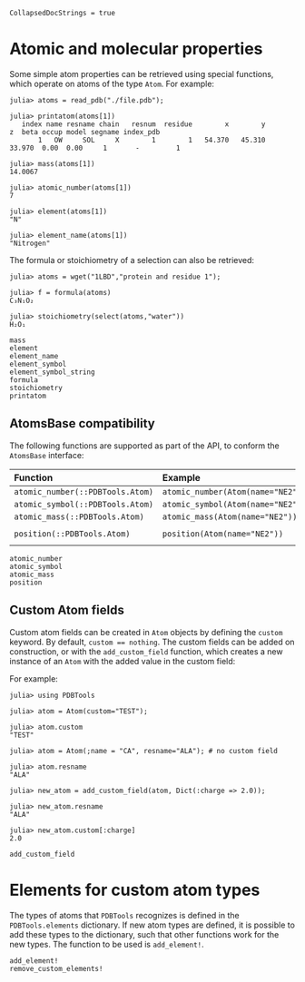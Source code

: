 ```@meta
CollapsedDocStrings = true
```

# Atomic and molecular properties

Some simple atom properties can be retrieved using special functions, which
operate on atoms of the type `Atom`. For example:

```julia-repl
julia> atoms = read_pdb("./file.pdb");

julia> printatom(atoms[1])
   index name resname chain   resnum  residue        x        y        z  beta occup model segname index_pdb
       1   OW     SOL     X        1        1   54.370   45.310   33.970  0.00  0.00     1       -         1

julia> mass(atoms[1])
14.0067

julia> atomic_number(atoms[1])
7

julia> element(atoms[1])
"N"

julia> element_name(atoms[1])
"Nitrogen"
```

The formula or stoichiometry of a selection can also be retrieved:

```julia-repl
julia> atoms = wget("1LBD","protein and residue 1");

julia> f = formula(atoms)
C₃N₁O₂

julia> stoichiometry(select(atoms,"water"))
H₂O₁

```

```@docs
mass
element
element_name
element_symbol
element_symbol_string
formula
stoichiometry
printatom
```

## AtomsBase compatibility

The following functions are supported as part of the API, to conform the `AtomsBase` interface:

| Function   |  Example              |  Output |
|:-----------|:----------------------|:-------:|
|`atomic_number(::PDBTools.Atom)` | `atomic_number(Atom(name="NE2"))` |  `7` |
|`atomic_symbol(::PDBTools.Atom)` |  `atomic_symbol(Atom(name="NE2"))` |  `:N` |
|`atomic_mass(::PDBTools.Atom)`   |  `atomic_mass(Atom(name="NE2"))` |  `14.0067` |
|`position(::PDBTools.Atom)`      |  `position(Atom(name="NE2"))` |  `SVector{3,Float64}(0,0,0)` |


```@docs
atomic_number
atomic_symbol
atomic_mass
position
```

## Custom Atom fields

Custom atom fields can be created in `Atom` objects by defining the `custom` keyword.
By default, `custom == nothing`. The custom fields can be added on construction, or 
with the `add_custom_field` function, which creates a new instance of an `Atom` 
with the added value in the custom field:

For example:

```jldoctest
julia> using PDBTools

julia> atom = Atom(custom="TEST");

julia> atom.custom
"TEST"

julia> atom = Atom(;name = "CA", resname="ALA"); # no custom field

julia> atom.resname
"ALA"

julia> new_atom = add_custom_field(atom, Dict(:charge => 2.0));

julia> new_atom.resname
"ALA"

julia> new_atom.custom[:charge]
2.0

```

```@docs
add_custom_field
```

# Elements for custom atom types

The types of atoms that `PDBTools` recognizes is defined in the `PDBTools.elements` dictionary. 
If new atom types are defined, it is possible to add these types to the dictionary, such that
other functions work for the new types. The function to be used is `add_element!`.

```@docs
add_element!
remove_custom_elements!
```




